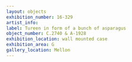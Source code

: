 ```yaml
---
layout: objects
exhibition_number: 16-329
artist_info: 
label: Tureen in form of a bunch of asparagus
object_number: C.2740 & A-1928
exhibition_location: wall mounted case
exhibition_area: G
gallery_location: Mellon
---
```

